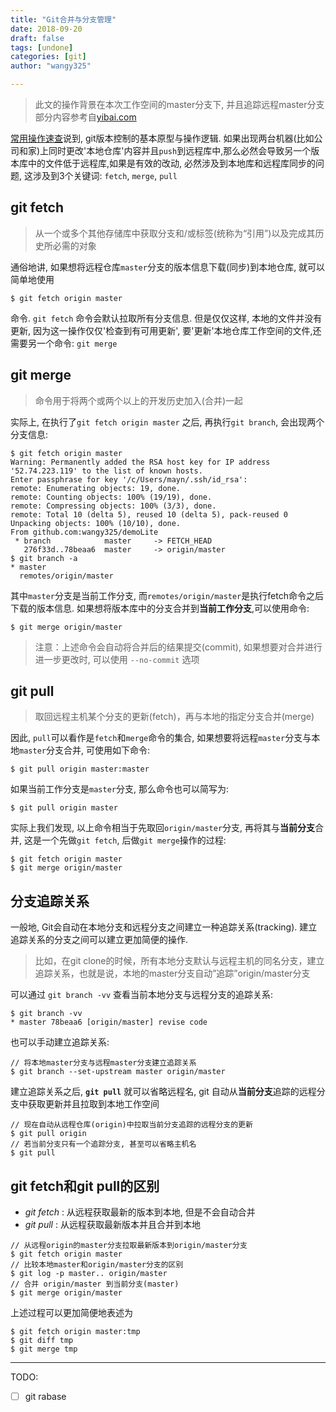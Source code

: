 ```yaml
---
title: "Git合并与分支管理"
date: 2018-09-20
draft: false
tags: [undone]
categories: [git]
author: "wangy325"

---
```



> 此文的操作背景在本次工作空间的master分支下, 并且追踪远程master分支
> 部分内容参考自[yibai.com](https://www.yiibai.com/git/git_pull.html)

[常用操作速查](./Git入门1.md)说到, git版本控制的基本原型与操作逻辑. 如果出现两台机器(比如公司和家)上同时更改'本地仓库'内容并且`push`到远程库中,那么必然会导致另一个版本库中的文件低于远程库,如果是有效的改动, 必然涉及到本地库和远程库同步的问题, 这涉及到3个关键词: `fetch`, `merge`, `pull`


<!--more-->


## git fetch

> 从一个或多个其他存储库中获取分支和/或标签(统称为“引用”)以及完成其历史所必需的对象

通俗地讲, 如果想将远程仓库`master`分支的版本信息下载(同步)到本地仓库, 就可以简单地使用

```
$ git fetch origin master
```

命令. `git fetch` 命令会默认拉取所有分支信息. 但是仅仅这样, 本地的文件并没有更新, 因为这一操作仅仅'检查到有可用更新', 要'更新'本地仓库工作空间的文件,还需要另一个命令: `git merge`

## git merge

> 命令用于将两个或两个以上的开发历史加入(合并)一起

实际上, 在执行了`git fetch origin master` 之后, 再执行`git branch`, 会出现两个分支信息:

```git
$ git fetch origin master
Warning: Permanently added the RSA host key for IP address '52.74.223.119' to the list of known hosts.
Enter passphrase for key '/c/Users/mayn/.ssh/id_rsa':
remote: Enumerating objects: 19, done.
remote: Counting objects: 100% (19/19), done.
remote: Compressing objects: 100% (3/3), done.
remote: Total 10 (delta 5), reused 10 (delta 5), pack-reused 0
Unpacking objects: 100% (10/10), done.
From github.com:wangy325/demoLite
 * branch            master     -> FETCH_HEAD
   276f33d..78beaa6  master     -> origin/master
$ git branch -a
* master
  remotes/origin/master
```

其中`master`分支是当前工作分支, 而`remotes/origin/master`是执行fetch命令之后下载的版本信息. 如果想将版本库中的分支合并到**当前工作分支**,可以使用命令:

```git
$ git merge origin/master
```

> 注意：上述命令会自动将合并后的结果提交(commit), 如果想要对合并进行进一步更改时, 可以使用 `--no-commit` 选项

## git pull

> 取回远程主机某个分支的更新(fetch)，再与本地的指定分支合并(merge)

因此, `pull`可以看作是`fetch`和`merge`命令的集合, 如果想要将远程`master`分支与本地`master`分支合并, 可使用如下命令:

```
$ git pull origin master:master
```

如果当前工作分支是`master`分支, 那么命令也可以简写为:

```
$ git pull origin master
```

实际上我们发现, 以上命令相当于先取回`origin/master`分支, 再将其与**当前分支**合并, 这是一个先做`git fetch`, 后做`git merge`操作的过程:

```
$ git fetch origin master
$ git merge origin/master
```

## 分支追踪关系

一般地, Git会自动在本地分支和远程分支之间建立一种追踪关系(tracking). 建立追踪关系的分支之间可以建立更加简便的操作.

> 比如，在git clone的时候，所有本地分支默认与远程主机的同名分支，建立追踪关系，也就是说，本地的master分支自动”追踪”origin/master分支

可以通过 `git branch -vv` 查看当前本地分支与远程分支的追踪关系:

```
$ git branch -vv
* master 78beaa6 [origin/master] revise code
```

也可以手动建立追踪关系:

```
// 将本地master分支与远程master分支建立追踪关系
$ git branch --set-upstream master origin/master
```

建立追踪关系之后, **`git pull`** 就可以省略远程名, git 自动从**当前分支**追踪的远程分支中获取更新并且拉取到本地工作空间

```
// 现在自动从远程仓库(origin)中拉取当前分支追踪的远程分支的更新
$ git pull origin
// 若当前分支只有一个追踪分支, 甚至可以省略主机名
$ git pull
```

## git fetch和git pull的区别

- *git fetch* : 从远程获取最新的版本到本地, 但是不会自动合并
- *git pull* : 从远程获取最新版本并且合并到本地

```git
// 从远程origin的master分支拉取最新版本到origin/master分支
$ git fetch origin master
// 比较本地master和origin/master分支的区别
$ git log -p master.. origin/master
// 合并 origin/master 到当前分支(master)
$ git merge origin/master
```

上述过程可以更加简便地表述为

```git
$ git fetch origin master:tmp
$ git diff tmp
$ git merge tmp
```

---

TODO:

- [ ] git rabase
